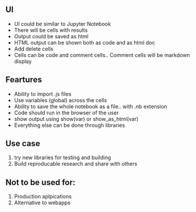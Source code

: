 ## UI
- UI could be similar to Jupyter Notebook
- There will be cells with results
- Output could be saved as html
- HTML output can be shown both as code and as html doc
- Add delete cells
- Cells can be code and comment cells.. Comment cells will be markdown display

## Feartures
- Ability to import .js files
- Use variables (global) across the cells
- Ability to save the whole notebook as a file.. with .nb extension
- Code should run in the browser of the user
- show output using show(var) or show_as_html(var)
- Everything else can be done through libraries

## Use case
1. try new libraries for testing and building
2. Build reproducable research and share with others

## Not to be used for:
1. Production aplpications
2. Alternative to webapps
